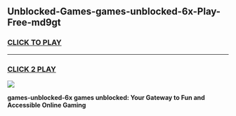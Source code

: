 
## Unblocked-Games-games-unblocked-6x-Play-Free-md9gt
<h3>
<a href="https://premium76.site?title=games-unblocked-6x&ref=18A1">CLICK TO PLAY</a></h3>
<hr>

<h3>
<a href="https://premium76.site?title=games-unblocked-6x&ref=18A1">CLICK 2 PLAY</a>
  
</h3>

<a href="https://premium76.site?title=games-unblocked-6x&ref=18A1"><img src="https://clearcache.store/games.png"></a>


**games-unblocked-6x games unblocked: Your Gateway to Fun and Accessible Online Gaming**
